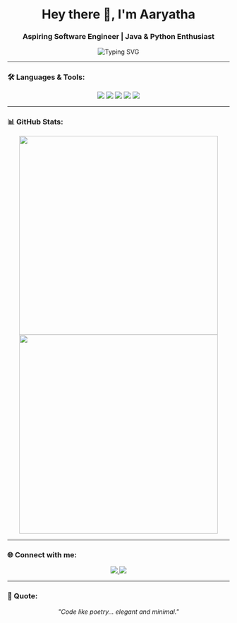 <h1 align="center">Hey there 👋, I'm Aaryatha</h1>
<h3 align="center">Aspiring Software Engineer | Java & Python Enthusiast</h3>

<p align="center">
  <img src="https://readme-typing-svg.demolab.com?font=Fira+Code&size=22&pause=1000&color=00F7FF&center=true&vCenter=true&width=600&lines=Passionate+about+coding.;Loving+the+process+of+learning.;Currently+exploring+Java+%26+Python.;Let's+connect!+" alt="Typing SVG" />
</p>

---

### 🛠️ Languages & Tools:
<p align="center">
  <img src="https://img.shields.io/badge/Java-ED8B00?style=for-the-badge&logo=java&logoColor=white"/>
  <img src="https://img.shields.io/badge/Python-14354C?style=for-the-badge&logo=python&logoColor=white"/>
  <img src="https://img.shields.io/badge/HTML5-e34c26?style=for-the-badge&logo=html5&logoColor=white"/>
  <img src="https://img.shields.io/badge/CSS3-264de4?style=for-the-badge&logo=css3&logoColor=white"/>
  <img src="https://img.shields.io/badge/JavaScript-f7df1e?style=for-the-badge&logo=javascript&logoColor=black"/>
</p>

---

### 📊 GitHub Stats:
<p align="center">
  <img src="https://github-readme-stats.vercel.app/api?username=aaryatha&show_icons=true&theme=tokyonight" width="450"/>
  <img src="https://github-readme-streak-stats.herokuapp.com/?user=aaryatha&theme=tokyonight" width="450"/>
</p>

---

### 🌐 Connect with me:
<p align="center">
  <a href="https://linkedin.com/in/aaryatha-p-r-a9a164228/" target="_blank">
    <img src="https://img.shields.io/badge/LinkedIn-0077B5?style=for-the-badge&logo=linkedin&logoColor=white">
  </a>
  <a href="mailto:aaryathapr@gmail.com">
    <img src="https://img.shields.io/badge/Gmail-D14836?style=for-the-badge&logo=gmail&logoColor=white">
  </a>
</p>

---

### 🖤 Quote:
<p align="center"><i>"Code like poetry... elegant and minimal."</i></p>

